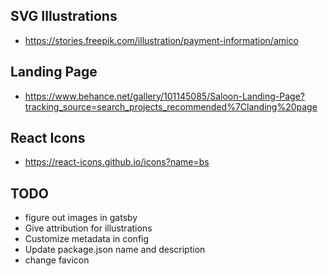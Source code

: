 ## SVG Illustrations

- https://stories.freepik.com/illustration/payment-information/amico

## Landing Page

- https://www.behance.net/gallery/101145085/Saloon-Landing-Page?tracking_source=search_projects_recommended%7Clanding%20page

## React Icons

- https://react-icons.github.io/icons?name=bs

## TODO

- figure out images in gatsby
- Give attribution for illustrations
- Customize metadata in config
- Update package.json name and description
- change favicon
